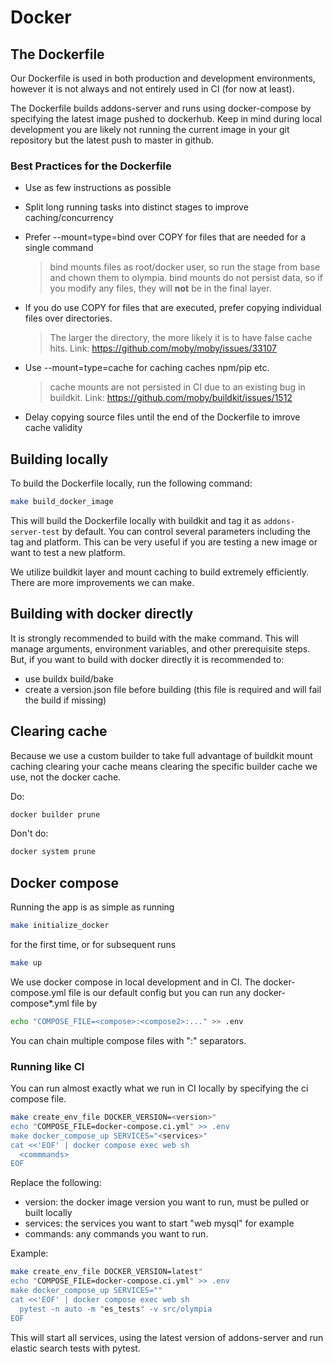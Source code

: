 # Docker

## The Dockerfile

Our Dockerfile is used in both production and development environments, however it is not always and not entirely used in CI (for now at least).

The Dockerfile builds addons-server and runs using docker-compose by specifying the latest image pushed to dockerhub. Keep in mind during local development you are likely not running the current image in your git repository but the latest push to master in github.

### Best Practices for the Dockerfile

- Use as few instructions as possible
- Split long running tasks into distinct stages to improve caching/concurrency
- Prefer --mount=type=bind over COPY for files that are needed for a single command

  > bind mounts files as root/docker user, so run the stage from base and chown them to olympia.
  > bind mounts do not persist data, so if you modify any files, they will **not** be in the final layer.

- If you do use COPY for files that are executed, prefer copying individual files over directories.

  > The larger the directory, the more likely it is to have false cache hits.
  > Link: <https://github.com/moby/moby/issues/33107>

- Use --mount=type=cache for caching caches npm/pip etc.

  > cache mounts are not persisted in CI due to an existing bug in buildkit. Link: <https://github.com/moby/buildkit/issues/1512>

- Delay copying source files until the end of the Dockerfile to imrove cache validity

## Building locally

To build the Dockerfile locally, run the following command:

```bash
make build_docker_image
```

This will build the Dockerfile locally with buildkit and tag it as `addons-server-test` by default. You can control several parameters including the tag and platform. This can be very useful if you are testing a new image or want to test a new platform.

We utilize buildkit layer and mount caching to build extremely efficiently. There are more improvements we can make.

## Building with docker directly

It is strongly recommended to build with the make command. This will manage arguments, environment variables,
and other prerequisite steps. But, if you want to build with docker directly it is recommended to:

- use buildx build/bake
- create a version.json file before building (this file is required and will fail the build if missing)

## Clearing cache

Because we use a custom builder to take full advantage of buildkit mount caching clearing your cache means clearing
the specific builder cache we use, not the docker cache.

Do:

```bash
docker builder prune
```

Don't do:

```bash
docker system prune
```

## Docker compose

Running the app is as simple as running

```bash
make initialize_docker
```

for the first time, or for subsequent runs

```bash
make up
```

We use docker compose in local development and in CI.
The docker-compose.yml file is our default config
but you can run any docker-compose*.yml file by

```bash
echo "COMPOSE_FILE=<compose>:<compose2>:..." >> .env
```

You can chain multiple compose files with ":" separators.

### Running like CI

You can run almost exactly what we run in CI locally by specifying the ci compose file.

```bash
make create_env_file DOCKER_VERSION=<version>"
echo "COMPOSE_FILE=docker-compose.ci.yml" >> .env
make docker_compose_up SERVICES="<services>"
cat <<'EOF' | docker compose exec web sh
  <commmands>
EOF
```

Replace the following:

- version: the docker image version you want to run, must be pulled or built locally
- services: the services you want to start "web mysql" for example
- commands: any commands you want to run.

Example:

```bash
make create_env_file DOCKER_VERSION=latest"
echo "COMPOSE_FILE=docker-compose.ci.yml" >> .env
make docker_compose_up SERVICES=""
cat <<'EOF' | docker compose exec web sh
  pytest -n auto -m "es_tests" -v src/olympia
EOF
```

This will start all services, using the latest version of addons-server
and run elastic search tests with pytest.
